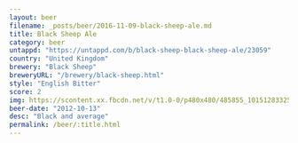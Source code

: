 ```yaml
---
layout: beer
filename: _posts/beer/2016-11-09-black-sheep-ale.md
title: Black Sheep Ale
category: beer
untappd: "https://untappd.com/b/black-sheep-black-sheep-ale/23059"
country: "United Kingdom"
brewery: "Black Sheep"
breweryURL: "/brewery/black-sheep.html"
style: "English Bitter"
score: 2
img: https://scontent.xx.fbcdn.net/v/t1.0-0/p480x480/485855_10151283325868745_1357546171_n.jpg?oh=0e71d563d1b21bc4d6336b1cf8a746ca&oe=59A3645F
beer-date: "2012-10-13"
desc: "Black and average"
permalink: /beer/:title.html
---
```

